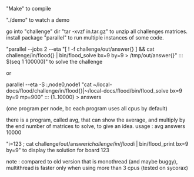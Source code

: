 "Make" to compile

"./demo" to watch a demo

go into "challenge" dir
"tar -xvzf in.tar.gz" to unzip all challenges matrices.
install package "parallel" to run multiple instances of some code.

"parallel --jobs 2 --eta "[ ! -f challenge/out/answer{} ] && cat challenge/in/flood{} | bin/flood_solve bx=9 by=9 > /tmp/out/answer{}" ::: $(seq 1 100000)" to solve the challenge

or 

parallel --eta -S :,node0,node1 "cat ~/local-docs/flood/challenge/in/flood{}|~/local-docs/flood/bin/flood_solve bx=9 by=9 mp=900" ::: {1..10000} > answers 

(one program per node, bc each program uses all cpus by default) 

there is a program, called avg, that can show the average, and multiply by the end number of matrices to solve, to give an idea. usage : avg answers 10000

"i=123 ; cat challenge/out/answer$i challenge/in/flood$i | bin/flood_print bx=9 by=9" to display the solution for board 123


note : compared to old version that is monothread (and maybe buggy), multithread is faster only when using more than 3 cpus (tested on sycorax)
